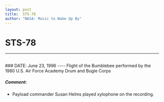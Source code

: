```yaml
---
layout: post
title:  STS-78
author: "NASA: Music to Wake Up By"
---
```


# STS-78
----
<br/>
### DATE: June 23, 1996
----
Flight of the Bumblebee performed by the 1980 U.S. Air Force Academy Drum and Bugle Corps

##### Comment:
* Payload commander Susan Helms played xylophone on the recording.
